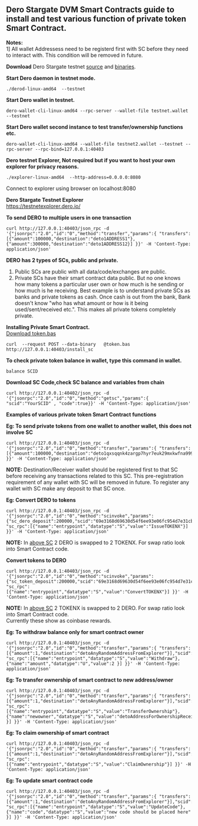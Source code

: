 ## Dero Stargate DVM Smart Contracts guide to install and test various function of private token Smart Contract.

**Notes:**  
1] All wallet Addressess need to be registerd first with SC before they need to interact with. This condition will be removed in future.  


**Download** Dero Stargate testnet [source](https://github.com/deroproject/derohe) and [binaries](https://github.com/deroproject/derohe/releases).

**Start Dero daemon in testnet mode.**
```
./derod-linux-amd64  --testnet
```

**Start Dero wallet in testnet.** 
```
dero-wallet-cli-linux-amd64 --rpc-server --wallet-file testnet.wallet --testnet
```

**Start Dero wallet second instance to test transfer/ownership functions etc.**
```
dero-wallet-cli-linux-amd64 --wallet-file testnet2.wallet --testnet --rpc-server --rpc-bind=127.0.0.1:40403
```

**Dero testnet Explorer, Not required but if you want to host your own explorer for privacy reasons.**
```
./explorer-linux-amd64  --http-address=0.0.0.0:8080                  
```
Connect to explorer using browser on localhost:8080


**Dero Stargate Testnet Explorer**  
[https://testnetexplorer.dero.io/ ](https://testnetexplorer.dero.io/)


**To send DERO to multiple users in one transaction**
```
curl http://127.0.0.1:40403/json_rpc -d '{"jsonrpc":"2.0","id":"0","method":"transfer","params":{ "transfers":[{"amount":100000,"destination":"deto1ADDRESS1"},{"amount":300000,"destination":"deto1ADDRESS12}] }}' -H 'Content-Type: application/json'
```

**DERO has 2 types of SCs, public and private.**
1. Public SCs are public with all data/code/exchanges are public.
1. Private SCs have their smart contract data public. But no one knows how many tokens a particular user own or how much is he sending or how much is he receiving. Best example is to understand private SCs as banks and private tokens as cash. Once cash is out from the bank, Bank doesn't know "who has what amount or how is it being used/sent/received etc.". This makes all private tokens completely private.

**Installing Private Smart Contract.**  
 [Download token.bas](https://git.dero.io/DeroProject/derosuite_stargate/src/master/cmd/dvm/token.bas)
```
curl  --request POST --data-binary   @token.bas http://127.0.0.1:40403/install_sc
```

**To check private token balance in wallet, type this command in wallet.**
```
balance SCID
```

**Download SC Code,check SC balance and variables from chain**
```
curl http://127.0.0.1:40402/json_rpc -d '{"jsonrpc":"2.0","id":"0","method":"getsc","params":{ "scid":"YourSCID" , "code":true}}' -H 'Content-Type: application/json'
```


**Examples of various private token Smart Contract functions**  

**Eg: To send private tokens from one wallet to another wallet, this does not involve SC**
```
curl http://127.0.0.1:40403/json_rpc -d '{"jsonrpc":"2.0","id":"0","method":"transfer","params":{ "transfers":[{"amount":100000,"destination":"deto1qxsqqnk4zargp7hyr7euk29mxkwfna9999mpylh3hy2zp9xkg5hmcvg4xagvj","scid":"69e3168d69630d54f6ee93e06fc954d7e31cb28fb5bf77a9e4ee2e2928e66c40"}] }}' -H 'Content-Type: application/json'
```  
**NOTE:**  Destination/Receiver wallet should be registered first to that SC before receiving any transactions related to this SC. This pre-registration requirement of any wallet with SC will be removed in future. To register any wallet with SC make any deposit to that SC once.

**Eg: Convert DERO to tokens**
```
curl http://127.0.0.1:40403/json_rpc -d '{"jsonrpc":"2.0","id":"0","method":"scinvoke","params":{"sc_dero_deposit":200000,"scid":"69e3168d69630d54f6ee93e06fc954d7e31cb28fb5bf77a9e4ee2e2928e66c40", "sc_rpc":[{"name":"entrypoint","datatype":"S","value":"IssueTOKENX"}] }}' -H 'Content-Type: application/json'
```  
**NOTE:**  In [above SC](https://testnetexplorer.dero.io/tx/4ce2ed84a9f9c8480493aafe963bb2aee7ae36dd4f1906eebce592891e1ee4ac) 2 DERO is swapped to 2 TOKENX. For swap ratio look into Smart Contract code.  


**Convert tokens to DERO**
```
curl http://127.0.0.1:40403/json_rpc -d '{"jsonrpc":"2.0","id":"0","method":"scinvoke","params":{"sc_token_deposit":200000,"scid":"69e3168d69630d54f6ee93e06fc954d7e31cb28fb5bf77a9e4ee2e2928e66c40", "sc_rpc":[{"name":"entrypoint","datatype":"S","value":"ConvertTOKENX"}] }}' -H 'Content-Type: application/json'
```  
**NOTE:**  In [above SC](https://testnetexplorer.dero.io/tx/4ce2ed84a9f9c8480493aafe963bb2aee7ae36dd4f1906eebce592891e1ee4ac) 2 TOKENX is swapped to 2 DERO. For swap ratio look into Smart Contract code.   
Currently these show as coinbase rewards.


**Eg: To withdraw balance only for smart contract owner**
```
curl http://127.0.0.1:40403/json_rpc -d '{"jsonrpc":"2.0","id":"0","method":"transfer","params":{ "transfers":[{"amount":1,"destination":"detoAnyRandomAddressFromExplorer"}],"scid":"YourSCID", "sc_rpc":[{"name":"entrypoint","datatype":"S","value":"Withdraw"}, {"name":"amount","datatype":"U","value":2 }] }}' -H 'Content-Type: application/json'
```

**Eg: To transfer ownership of smart contract to new address/owner**
```
curl http://127.0.0.1:40403/json_rpc -d '{"jsonrpc":"2.0","id":"0","method":"transfer","params":{ "transfers":[{"amount":1,"destination":"detoAnyRandomAddressFromExplorer"}],"scid":"YourSCID", "sc_rpc":[{"name":"entrypoint","datatype":"S","value":"TransferOwnership"}, {"name":"newowner","datatype":"S","value":"detoAddressForOwnershipReceiver" }] }}' -H 'Content-Type: application/json'

```

**Eg: To claim ownership of smart contract**
```
curl http://127.0.0.1:40403/json_rpc -d '{"jsonrpc":"2.0","id":"0","method":"transfer","params":{ "transfers":[{"amount":1,"destination":"detoAnyRandomAddressFromExplorer"}],"scid":"YourSCID", "sc_rpc":[{"name":"entrypoint","datatype":"S","value":"ClaimOwnership"}] }}' -H 'Content-Type: application/json'
```


**Eg: To update smart contract code**
```
curl http://127.0.0.1:40403/json_rpc -d '{"jsonrpc":"2.0","id":"0","method":"transfer","params":{ "transfers":[{"amount":1,"destination":"detoAnyRandomAddressFromExplorer"}],"scid":"YourSCID", "sc_rpc":[{"name":"entrypoint","datatype":"S","value":"UpdateCode"}, {"name":"code","datatype":"S","value":"new code should be placed here" }] }}' -H 'Content-Type: application/json'


```
